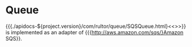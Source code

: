 # Queue

{{{./apidocs-${project.version}/com/rultor/queue/SQSQueue.html}<<<SQSQueue>>>}}
is implemented as an adapter of {{{http://aws.amazon.com/sqs/}Amazon SQS}}.
